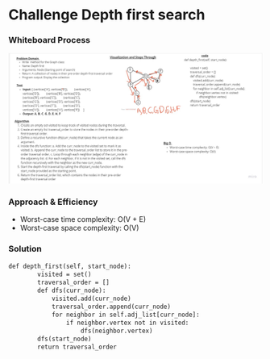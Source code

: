 # Challenge Depth first search 


### Whiteboard Process
![whiteboard](dfs.jpg)

### Approach & Efficiency
- Worst-case time complexity: O(V + E)
- Worst-case space complexity: O(V)


### Solution

```
def depth_first(self, start_node):
        visited = set()
        traversal_order = []
        def dfs(curr_node):
            visited.add(curr_node)
            traversal_order.append(curr_node)
            for neighbor in self.adj_list[curr_node]:
                if neighbor.vertex not in visited:
                    dfs(neighbor.vertex)
        dfs(start_node)
        return traversal_order
```

